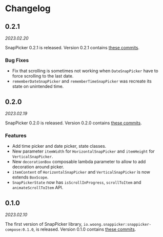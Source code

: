 # Changelog

## 0.2.1

_2023.02.20_

SnapPicker 0.2.1 is released.
Version 0.2.1 contains [these commits](https://github.com/cheonjaewoong/snappicker/compare/v0.2.0...v0.2.1).

### Bug Fixes

- Fix that scrolling is sometimes not working when `DateSnapPicker` have to force scrolling to the last date.
- `rememberDateSnapPicker` and `rememberTimeSnapPicker` was recreate its state on unintended time.

## 0.2.0

_2023.02.19_

SnapPicker 0.2.0 is released.
Version 0.2.0 contains [these commits](https://github.com/cheonjaewoong/snappicker/compare/v0.1.0...v0.2.0).

### Features

- Add time picker and date picker, state classes.
- New parameter `itemWidth` for `HorizontalSnapPicker` and `itemHeight` for `VerticalSnapPicker`.
- New `decorationBox` composable lambda parameter to allow to add decoration around picker.
- `itemContent` of `HorizontalSnapPicker` and `VerticalSnapPicker` is now extends `BoxScope`.
- `SnapPickerState` now has `isScrollInProgress`, `scrollToItem` and `animateScrollToItem` API.

## 0.1.0

_2023.02.10_

The first version of SnapPicker library, `io.woong.snappicker:snappicker-compose:0.1.0`, is released.
Version 0.1.0 contains [these commits](https://github.com/cheonjaewoong/snappicker/commits/v0.1.0).
